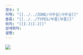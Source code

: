 ```yaml
---
갯수: 3
지역: "[[../../ZONE/사무실|사무실]]"
종류: "[[../../TYPES/부품|부품]]"
위치: "[[I-J|I-J]]"
상세위치: 
설명: 
---
```

![](http://192.168.50.22/devices/240608_IMG_0235.jpg)